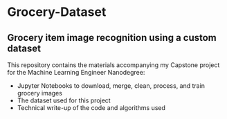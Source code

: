 # Grocery-Dataset
## Grocery item image recognition using a custom dataset

This repository contains the materials accompanying my Capstone project for the Machine Learning Engineer Nanodegree:
- Jupyter Notebooks to download, merge, clean, process, and train grocery images
- The dataset used for this project
- Technical write-up of the code and algorithms used
